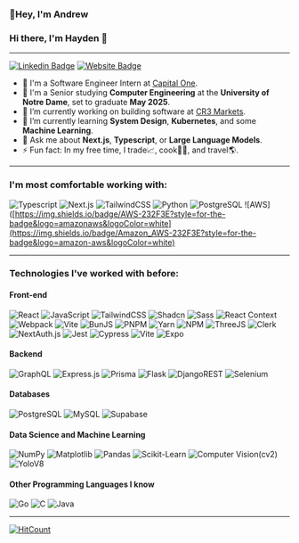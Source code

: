 ### 👋Hey, I'm Andrew 

### Hi there, I'm Hayden 👋

---
[![Linkedin Badge](https://img.shields.io/badge/-haydenthai-blue?style=flat&logo=Linkedin&logoColor=white&link=https://www.linkedin.com/in/andr3wV/)](https://www.linkedin.com/in/andr3wv/)
[![Website Badge](https://img.shields.io/badge/-haydenthai.com-0a812a?style=flat&logo=Google-Chrome&logoColor=white&link=https://www.andrewvittiglio.com/)](https://www.andrewvittiglio.com/)


- :briefcase: I'm a Software Engineer Intern at [Capital One](https://www.capitalone.com/).
- :school: I'm a Senior studying **Computer Engineering** at the **University of Notre Dame**, set to graduate **May 2025**.
- 🔭 I’m currently working on building software at [CR3 Markets](https://www.cr3markets.com).
- 🌱 I’m currently learning **System Design**, **Kubernetes**, and some **Machine Learning**.
- 💬 Ask me about **Next.js**, **Typescript**, or **Large Language Models**.
- ⚡ Fun fact: In my free time, I trade:chart_with_upwards_trend:, cook:man_cook:, and travel:earth_americas:.
--- 

### I'm most comfortable working with: 

![Typescript](https://img.shields.io/badge/TypeScript-007ACC?style=for-the-badge&logo=typescript&logoColor=white)
![Next.js](https://img.shields.io/badge/Next.js-000000?style=for-the-badge&logo=nextdotjs&logoColor=white)
![TailwindCSS](https://img.shields.io/badge/tailwindcss-%2338B2AC.svg?style=for-the-badge&logo=tailwind-css&logoColor=white)
![Python](https://img.shields.io/badge/Python/Flask-FFD43B?style=for-the-badge&logo=python&logoColor=blue)
![PostgreSQL](https://img.shields.io/badge/PostgreSQL-4169E1?style=for-the-badge&logo=postgresql&logoColor=white)
![AWS]([https://img.shields.io/badge/AWS-232F3E?style=for-the-badge&logo=amazonaws&logoColor=white](https://img.shields.io/badge/Amazon_AWS-232F3E?style=for-the-badge&logo=amazon-aws&logoColor=white)

---
### Technologies I've worked with before:

#### Front-end
![React](https://img.shields.io/badge/React-20232A?style=for-the-badge&logo=react&logoColor=61DAFB)
![JavaScript](https://img.shields.io/badge/JavaScript-F7DF1E?style=for-the-badge&logo=javascript&logoColor=black)
![TailwindCSS](https://img.shields.io/badge/tailwindcss-%2338B2AC.svg?style=for-the-badge&logo=tailwind-css&logoColor=white)
![Shadcn](https://img.shields.io/badge/shadcn%2Fui-000000?style=for-the-badge&logo=shadcnui&logoColor=white)
![Sass](https://img.shields.io/badge/Sass-CC6699?style=for-the-badge&logo=sass&logoColor=white)
![React Context](https://img.shields.io/badge/React_Context-000000?style=for-the-badge&logo=react&logoColor=61DAFB)
![Webpack](https://img.shields.io/badge/Webpack-8DD6F9?style=for-the-badge&logo=webpack&logoColor=black)
![Vite](https://img.shields.io/badge/Vite-646CFF?style=for-the-badge&logo=vite&logoColor=white)
![BunJS](https://img.shields.io/badge/BunJS-%23000000.svg?style=for-the-badge&logo=bun&logoColor=white)
![PNPM](https://img.shields.io/badge/pnpm-%234a4a4a.svg?style=for-the-badge&logo=pnpm&logoColor=f69220)
![Yarn](https://img.shields.io/badge/yarn-%232C8EBB.svg?style=for-the-badge&logo=yarn&logoColor=white)
![NPM](https://img.shields.io/badge/NPM-%23CB3837.svg?style=for-the-badge&logo=npm&logoColor=white)
![ThreeJS](https://img.shields.io/badge/three.js-%23000000.svg?style=for-the-badge&logo=three.js&logoColor=white)
![Clerk](https://img.shields.io/badge/Clerk-000000?style=for-the-badge&logo=clerk&logoColor=white)
![NextAuth.js](https://img.shields.io/badge/NextAuth-000000?style=for-the-badge&logo=nextauth.js&logoColor=white)
![Jest](https://img.shields.io/badge/Jest-C21325?style=for-the-badge&logo=jest&logoColor=white)
![Cypress](https://img.shields.io/badge/Cypress-17202C?style=for-the-badge&logo=cypress&logoColor=white)
![Vite](https://img.shields.io/badge/Vite-646CFF?style=for-the-badge&logo=vite&logoColor=white)
![Expo](https://img.shields.io/badge/Expo-000020?style=for-the-badge&logo=expo&logoColor=white)

#### Backend
![GraphQL](https://img.shields.io/badge/GraphQL-E10098?style=for-the-badge&logo=graphql&logoColor=white)
![Express.js](https://img.shields.io/badge/express.js-%23404d59.svg?style=for-the-badge&logo=express&logoColor=%2361DAFB)
![Prisma](https://img.shields.io/badge/Prisma-2D3748?style=for-the-badge&logo=prisma&logoColor=white)
![Flask](https://img.shields.io/badge/flask-%23000.svg?style=for-the-badge&logo=flask&logoColor=white)
![DjangoREST](https://img.shields.io/badge/DJANGO-REST-ff1709?style=for-the-badge&logo=django&logoColor=white&color=ff1709&labelColor=gray)
![Selenium](https://img.shields.io/badge/Selenium-43B02A?style=for-the-badge&logo=Selenium&logoColor=white)

#### Databases
![PostgreSQL](https://img.shields.io/badge/PostgreSQL-316192?style=for-the-badge&logo=postgresql&logoColor=white)
![MySQL](https://img.shields.io/badge/MySQL-00000F?style=for-the-badge&logo=mysql&logoColor=white)
![Supabase](https://img.shields.io/badge/Supabase-3ECF8E?style=for-the-badge&logo=supabase&logoColor=white)

#### Data Science and Machine Learning
![NumPy](https://img.shields.io/badge/NumPy-013243?style=for-the-badge&logo=numpy&logoColor=white)
![Matplotlib](https://img.shields.io/badge/Matplotlib-013243?style=for-the-badge&logo=python&logoColor=white)
![Pandas](https://img.shields.io/badge/Pandas-150458?style=for-the-badge&logo=pandas&logoColor=white)
![Scikit-Learn](https://img.shields.io/badge/Scikit_Learn-F7931E?style=for-the-badge&logo=scikit-learn&logoColor=white)
![Computer Vision(cv2)](https://img.shields.io/badge/Computer_Vision-000000?style=for-the-badge&logo=opencv&logoColor=white)
![YoloV8](https://img.shields.io/badge/YoloV8-a718e7?style=for-the-badge&logo=opencv&logoColor=white)

#### Other Programming Languages I know
![Go](https://img.shields.io/badge/Go-00ADD8?style=for-the-badge&logo=go&logoColor=white)
![C](https://img.shields.io/badge/C-00599C?style=for-the-badge&logo=c&logoColor=white)
![Java](https://img.shields.io/badge/Java-ED8B00?style=for-the-badge&logo=java&logoColor=white)

---

[![HitCount](https://hits.dwyl.com/andr3wV/andr3wV.svg?style=flat-square)](http://hits.dwyl.com/andr3wV/andr3wV)
